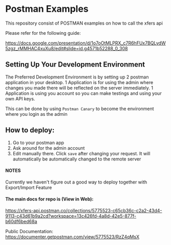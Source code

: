 # Postman Examples
This repository consist of POSTMAN examples on how to call the xfers api

Please refer for the following guide:

https://docs.google.com/presentation/d/1o7oOtMLPRX_c7R6hFUx7BQLydW5zgz_rMMHAC4xuXu8/edit#slide=id.g4571b52288_0_308

## Setting Up Your Development Environment

The Preferred Development Environment is by setting up 2 postman application in your desktop. 
1 Application is for using the admin where changes you made there will be reflected on the server immediately.
1 Application is using you account so you can make testings and using your own API keys.

This can be done by using `Postman Canary` to become the environment where you login as the admin

## How to deploy:
1. Go to your postman app
2. Ask around for the admin account
3. Edit manually there. Click `save` after changing your request.
   It will automatically be automatically changed to the remote server

#### NOTES
Currently we haven't figure out a good way to deploy together with Export/Import Feature

#### The main docs for repo is (View in Web):
https://xfers-api.postman.co/collections/5775523-c65cb36c-c2a2-43d4-9113-c43d61b9a2cd?workspace=13c426fd-4a8d-42e5-877f-b60df6bed68a

Public Documentation:
https://documenter.getpostman.com/view/5775523/RzZ4qMsX
